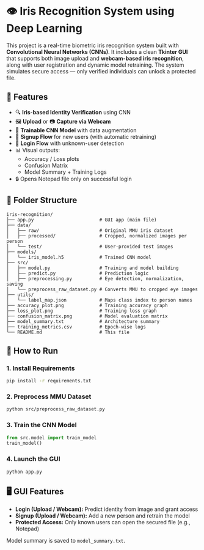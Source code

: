 # 👁️ Iris Recognition System using Deep Learning

This project is a real-time biometric iris recognition system built with **Convolutional Neural Networks (CNNs)**. It includes a clean **Tkinter GUI** that supports both image upload and **webcam-based iris recognition**, along with user registration and dynamic model retraining. The system simulates secure access — only verified individuals can unlock a protected file.

## 📌 Features

- 🔍 **Iris-based Identity Verification** using CNN  
- 🖼️ **Upload** or 📷 **Capture via Webcam**  
- 🧠 **Trainable CNN Model** with data augmentation  
- 👤 **Signup Flow** for new users (with automatic retraining)  
- 🧪 **Login Flow** with unknown-user detection  
- 📊 Visual outputs:  
  - Accuracy / Loss plots  
  - Confusion Matrix  
  - Model Summary + Training Logs  
- 🔒 Opens Notepad file only on successful login

## 📁 Folder Structure

```
iris-recognition/
├── app.py                        # GUI app (main file)
├── data/
│   ├── raw/                      # Original MMU iris dataset
│   ├── processed/                # Cropped, normalized images per person
│   └── test/                     # User-provided test images
├── models/
│   └── iris_model.h5             # Trained CNN model
├── src/
│   ├── model.py                  # Training and model building
│   ├── predict.py                # Prediction logic
│   ├── preprocessing.py          # Eye detection, normalization, saving
│   └── preprocess_raw_dataset.py # Converts MMU to cropped eye images
├── utils/
│   └── label_map.json            # Maps class index to person names
├── accuracy_plot.png             # Training accuracy graph
├── loss_plot.png                 # Training loss graph
├── confusion_matrix.png          # Model evaluation matrix
├── model_summary.txt             # Architecture summary
├── training_metrics.csv          # Epoch-wise logs
└── README.md                     # This file
```

## 🚀 How to Run

### 1. Install Requirements
```bash
pip install -r requirements.txt
```

### 2. Preprocess MMU Dataset
```bash
python src/preprocess_raw_dataset.py
```

### 3. Train the CNN Model
```python
from src.model import train_model
train_model()
```

### 4. Launch the GUI
```bash
python app.py
```

## 🖥️ GUI Features

- **Login (Upload / Webcam):** Predict identity from image and grant access  
- **Signup (Upload / Webcam):** Add a new person and retrain the model  
- **Protected Access:** Only known users can open the secured file (e.g., Notepad)


Model summary is saved to `model_summary.txt`.


